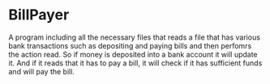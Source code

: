 # BillPayer

A program including all the necessary files that reads a file that has various bank transactions
such as depositing and paying bills and then perfomrs the action read. So if money is deposited
into a bank account it will update it. And if it reads that it has to pay a bill, it will check
if it has sufficient funds and will pay the bill.
